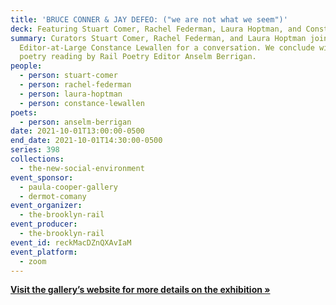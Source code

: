 ```yaml
---
title: 'BRUCE CONNER & JAY DEFEO: ("we are not what we seem")'
deck: Featuring Stuart Comer, Rachel Federman, Laura Hoptman, and Constance Lewallen
summary: Curators Stuart Comer, Rachel Federman, and Laura Hoptman join Rail
  Editor-at-Large Constance Lewallen for a conversation. We conclude with a
  poetry reading by Rail Poetry Editor Anselm Berrigan.
people:
  - person: stuart-comer
  - person: rachel-federman
  - person: laura-hoptman
  - person: constance-lewallen
poets:
  - person: anselm-berrigan
date: 2021-10-01T13:00:00-0500
end_date: 2021-10-01T14:30:00-0500
series: 398
collections:
  - the-new-social-environment
event_sponsor:
  - paula-cooper-gallery
  - dermot-comany
event_organizer:
  - the-brooklyn-rail
event_producer:
  - the-brooklyn-rail
event_id: reckMacDZnQXAvIaM
event_platform:
  - zoom
---
```

**[Visit the gallery’s website for more details on the exhibition »](https://www.paulacoopergallery.com/exhibitions/bruce-conner-jay-defeo)**